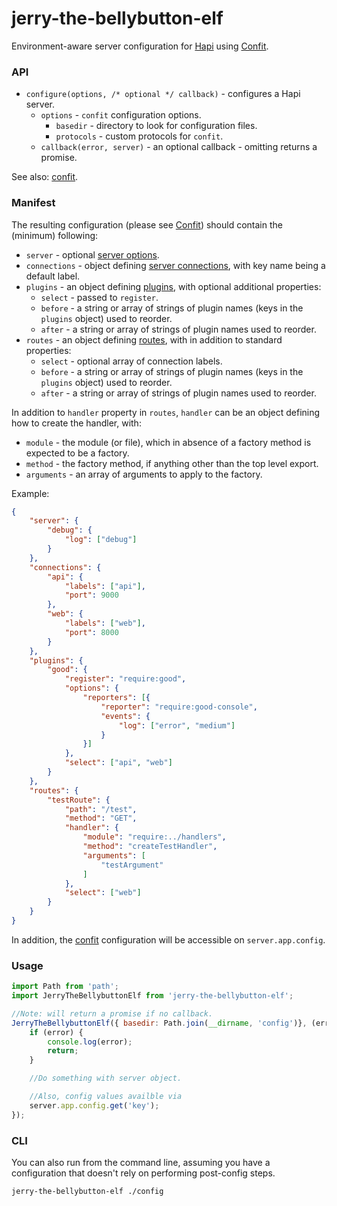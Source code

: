 # jerry-the-bellybutton-elf

Environment-aware server configuration for [Hapi](http://hapijs.com) using [Confit](https://github.com/krakenjs/confit).

### API

- `configure(options, /* optional */ callback)` - configures a Hapi server.
    - `options` - `confit` configuration options.
        - `basedir` - directory to look for configuration files.
        - `protocols` - custom protocols for `confit`.
    - `callback(error, server)` - an optional callback - omitting returns a promise.

See also: [confit](https://github.com/krakenjs/confit).

### Manifest

The resulting configuration (please see [Confit](https://github.com/krakenjs/confit)) should contain the (minimum) following:

- `server` - optional [server options](http://hapijs.com/api#new-serveroptions).
- `connections` - object defining [server connections](http://hapijs.com/api#serverconnectionoptions), with key name being a default label.
- `plugins` - an object defining [plugins](http://hapijs.com/api#plugins), with optional additional properties:
    - `select` - passed to `register`.
    - `before` - a string or array of strings of plugin names (keys in the `plugins` object) used to reorder.
    - `after` - a string or array of strings of plugin names used to reorder.
- `routes` - an object defining [routes](http://hapijs.com/tutorials/routing), with in addition to standard properties:
    - `select` - optional array of connection labels.
    - `before` - a string or array of strings of plugin names (keys in the `plugins` object) used to reorder.
    - `after` - a string or array of strings of plugin names used to reorder.

In addition to `handler` property in `routes`, `handler` can be an object defining how to create the handler, with:

- `module` - the module (or file), which in absence of a factory method is expected to be a factory.
- `method` - the factory method, if anything other than the top level export.
- `arguments` - an array of arguments to apply to the factory.

Example:

```json
{
    "server": {
        "debug": {
            "log": ["debug"]
        }
    },
    "connections": {
        "api": {
            "labels": ["api"],
            "port": 9000
        },
        "web": {
            "labels": ["web"],
            "port": 8000
        }
    },
    "plugins": {
        "good": {
            "register": "require:good",
            "options": {
                "reporters": [{
                    "reporter": "require:good-console",
                    "events": {
                        "log": ["error", "medium"]
                    }
                }]
            },
            "select": ["api", "web"]
        }
    },
    "routes": {
        "testRoute": {
            "path": "/test",
            "method": "GET",
            "handler": {
                "module": "require:../handlers",
                "method": "createTestHandler",
                "arguments": [
                    "testArgument"
                ]
            },
            "select": ["web"]
        }
    }
}
```

In addition, the [confit](https://github.com/krakenjs/confit) configuration will be accessible on `server.app.config`.

### Usage

```javascript
import Path from 'path';
import JerryTheBellybuttonElf from 'jerry-the-bellybutton-elf';

//Note: will return a promise if no callback.
JerryTheBellybuttonElf({ basedir: Path.join(__dirname, 'config')}, (error, server) => {
    if (error) {
        console.log(error);
        return;
    }

    //Do something with server object.

    //Also, config values availble via
    server.app.config.get('key');
});
```

### CLI

You can also run from the command line, assuming you have a configuration that doesn't rely on performing post-config steps.

```shell
jerry-the-bellybutton-elf ./config
```
